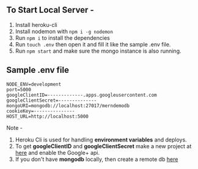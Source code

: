 ## To Start Local Server - 
 1. Install heroku-cli
 2. Install nodemon with `npm i -g nodemon`
 3. Run `npm i` to install the dependencies
 4. Run `touch .env` then open it and fill it like the sample .env file.
 5. Run `npm start` and make sure the mongo instance is also running.

## Sample .env file
```
NODE_ENV=development
port=5000
googleClientID=-------------.apps.googleusercontent.com
googleClientSecret=--------------
mongoURI=mongodb://localhost:27017/merndemodb
cookieKey=---------------
HOST_URL=http://localhost:5000
```

Note - 
1. Heroku Cli is used for handling **environment variables** and deploys.
2. To get **googleClientID** and **googleClientSecret** make a new project at [here](https://console.developers.google.com) and enable the Google+ api.
3. If you don't have **mongodb** locally, then create a remote db [here](https://mlab.com/home)
